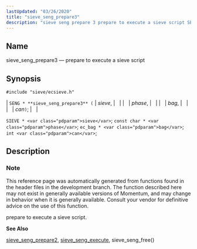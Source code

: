 ```yaml
---
lastUpdated: "03/26/2020"
title: "sieve_seng_prepare3"
description: "sieve seng prepare 3 prepare to execute a sieve script SENG sieve seng prepare 3 sieve phase bag can SIEVE sieve const char phase ec bag bag int can This reference page was automatically generated from functions found in the header files in the development branch The function described here..."
---
```


<a name="apis.sieve_seng_prepare3"></a> 
## Name

sieve_seng_prepare3 — prepare to execute a sieve script

## Synopsis

`#include "sieve/ecsieve.h"`

| `SENG * **sieve_seng_prepare3** (` | <var class="pdparam">sieve</var>, |   |
|   | <var class="pdparam">phase</var>, |   |
|   | <var class="pdparam">bag</var>, |   |
|   | <var class="pdparam">can</var>`)`; |   |

`SIEVE * <var class="pdparam">sieve</var>`;
`const char * <var class="pdparam">phase</var>`;
`ec_bag * <var class="pdparam">bag</var>`;
`int <var class="pdparam">can</var>`;<a name="idp60743088"></a> 
## Description

### Note

This reference page was automatically generated from functions found in the header files in the development branch. The function described here may not exist in generally available versions of Momentum, and may change in behavior when it is generally available. Consult your vendor for definitive advice on the use of this function.

prepare to execute a sieve script.

**<a name="idp60745952"></a> See Also**

[sieve_seng_prepare2](/momentum/3/3-api/apis-sieve-seng-prepare-2), [sieve_seng_execute](/momentum/3/3-api/apis-sieve-seng-execute), sieve_seng_free()